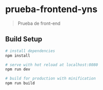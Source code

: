 # prueba-frontend-yns

> Prueba de front-end

## Build Setup

``` bash
# install dependencies
npm install

# serve with hot reload at localhost:8080
npm run dev

# build for production with minification
npm run build
```
